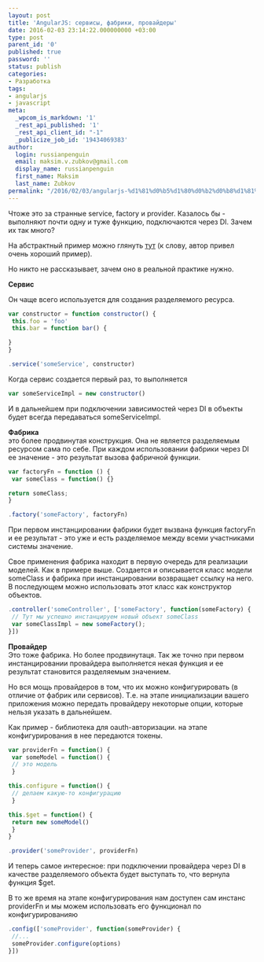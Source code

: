 ```yaml
---
layout: post
title: 'AngularJS: сервисы, фабрики, провайдеры'
date: 2016-02-03 23:14:22.000000000 +03:00
type: post
parent_id: '0'
published: true
password: ''
status: publish
categories:
- Разработка
tags:
- angularjs
- javascript
meta:
  _wpcom_is_markdown: '1'
  _rest_api_published: '1'
  _rest_api_client_id: "-1"
  _publicize_job_id: '19434069383'
author:
  login: russianpenguin
  email: maksim.v.zubkov@gmail.com
  display_name: russianpenguin
  first_name: Maksim
  last_name: Zubkov
permalink: "/2016/02/03/angularjs-%d1%81%d0%b5%d1%80%d0%b2%d0%b8%d1%81%d1%8b-%d1%84%d0%b0%d0%b1%d1%80%d0%b8%d0%ba%d0%b8-%d0%bf%d1%80%d0%be%d0%b2%d0%b0%d0%b9%d0%b4%d0%b5%d1%80%d1%8b/"
---
```

Чтоже это за странные service, factory и provider. Казалось бы - выполняют почти одну и туже функцию, подключаются через DI. Зачем их так много?

На абстрактный пример можно глянуть [тут](http://stepansuvorov.com/blog/2013/03/angularjs-%D1%87%D0%B5%D0%BC-%D0%BE%D1%82%D0%BB%D0%B8%D1%87%D0%B0%D0%B5%D1%82%D1%81%D1%8F-provider-factory-%D0%B8-service/) (к слову, автор привел очень хороший пример).

Но никто не рассказывает, зачем оно в реальной практике нужно.

**Сервис**

Он чаще всего используется для создания разделяемого ресурса.

```javascript
var constructor = function constructor() {  
 this.foo = 'foo'  
 this.bar = function bar() {

}  
}

.service('someService', constructor)
```

Когда сервис создается первый раз, то выполняется

```javascript
var someServiceImpl = new constructor()
```

И в дальнейшем при подключении зависимостей через DI в объекты будет всегда передаваться someServiceImpl.

**Фабрика**  
это более продвинутая конструкция. Она не является разделяемым ресурсом сама по себе. При каждом использовании фабрики через DI ее значение - это результат вызова фабричной функции.  
```javascript
var factoryFn = function () {  
 var someClass = function() {}

return someClass;  
}

.factory('someFactory', factoryFn)
```

При первом инстанцировании фабрики будет вызвана функция factoryFn и ее результат - это уже и есть разделяемое между всеми участниками системы значение.

Свое применения фабрика находит в первую очередь для реализации моделей. Как в примере выше. Создается и описывается класс модели someClass и фабрика при инстанцировании возвращает ссылку на него. В последующем можно использовать этот класс как конструктор объектов.

```javascript
.controller('someController', ['someFactory', function(someFactory) {  
 // Тут мы успешно инстанцируем новый объект someClass  
 var someClassImpl = new someFactory();  
}])
```

**Провайдер**  
Это тоже фабрика. Но более продвинутаця. Так же точно при первом инстанцировании провайдера выполняется некая функция и ее результат становится разделяемым значением.

Но вся мощь провайдеров в том, что их можно конфигурировать (в отличие от фабрик или сервисов). Т.е. на этапе инициализации вашего приложения можно передать провайдеру некоторые опции, которые нельзя указать в дальнейшем.

Как пример - библиотека для oauth-авторизации. на этапе конфигурирования в нее передаются токены.

```javascript
var providerFn = function() {  
 var someModel = function() {  
 // это модель  
 }

this.configure = function() {  
 // делаем какую-то конфигурацию  
 }

this.$get = function() {  
 return new someModel()  
 }  
}

.provider('someProvider', providerFn)
```

И теперь самое интересное: при подключении провайдера через DI в качестве разделяемого объекта будет выступать то, что вернула функция $get.

В то же время на этапе конфигурирования нам доступен сам инстанс providerFn и мы можем использовать его функционал по конфигурированияю

```javascript
.config(['someProvider', function(someProvider) {  
 //...  
 someProvider.configure(options)  
}])
```

